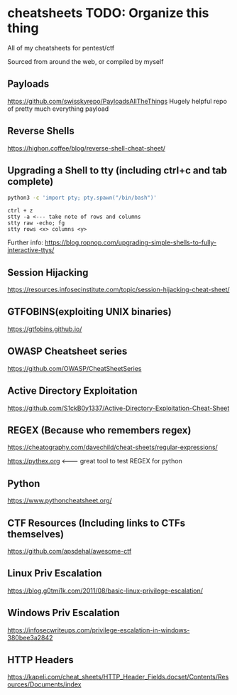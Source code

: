 # cheatsheets TODO: Organize this thing

All of my cheatsheets for pentest/ctf

Sourced from around the web, or compiled by myself


## Payloads
https://github.com/swisskyrepo/PayloadsAllTheThings
Hugely helpful repo of pretty much everything payload

## Reverse Shells
https://highon.coffee/blog/reverse-shell-cheat-sheet/

## Upgrading a Shell to tty (including ctrl+c and tab complete)
```bash
python3 -c 'import pty; pty.spawn("/bin/bash")'
```
```
ctrl + z
stty -a <--- take note of rows and columns
stty raw -echo; fg
stty rows <x> columns <y>
```
Further info:
https://blog.ropnop.com/upgrading-simple-shells-to-fully-interactive-ttys/

## Session Hijacking
https://resources.infosecinstitute.com/topic/session-hijacking-cheat-sheet/

## GTFOBINS(exploiting UNIX binaries)
https://gtfobins.github.io/

## OWASP Cheatsheet series
https://github.com/OWASP/CheatSheetSeries

## Active Directory Exploitation
https://github.com/S1ckB0y1337/Active-Directory-Exploitation-Cheat-Sheet

## REGEX (Because who remembers regex)
https://cheatography.com/davechild/cheat-sheets/regular-expressions/

https://pythex.org <--- great tool to test REGEX for python

## Python
https://www.pythoncheatsheet.org/

## CTF Resources (Including links to CTFs themselves)
https://github.com/apsdehal/awesome-ctf

## Linux Priv Escalation
https://blog.g0tmi1k.com/2011/08/basic-linux-privilege-escalation/

## Windows Priv Escalation
https://infosecwriteups.com/privilege-escalation-in-windows-380bee3a2842

## HTTP Headers
https://kapeli.com/cheat_sheets/HTTP_Header_Fields.docset/Contents/Resources/Documents/index

